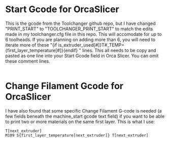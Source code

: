 # Start Gcode for OrcaSlicer
This is the gcode from the Toolchanger github repo, but I have changed "PRINT_START" to "TOOLCHANGER_PRINT_START" to match the edits made in my toolchanger.cfg file in this repo. This will accomodate for up to 6 toolheads. If you are planning on adding more than 6, you will need to iterate more of these "{if is_extruder_used[#]}T#_TEMP={first_layer_temperature[#]}{endif} " lines. This all needs to be copy and pasted as one line into your Start Gcode field in Orca Slicer. You can omit these comment lines.

```TOOLCHANGER_PRINT_START TOOL_TEMP={first_layer_temperature[initial_tool]} {if is_extruder_used[0]}T0_TEMP={first_layer_temperature[0]}{endif} {if is_extruder_used[1]}T1_TEMP={first_layer_temperature[1]}{endif} {if is_extruder_used[2]}T2_TEMP={first_layer_temperature[2]}{endif} {if is_extruder_used[3]}T3_TEMP={first_layer_temperature[3]}{endif} {if is_extruder_used[4]}T4_TEMP={first_layer_temperature[4]}{endif} {if is_extruder_used[5]}T5_TEMP={first_layer_temperature[5]}{endif}  BED_TEMP=[first_layer_bed_temperature] TOOL=[initial_tool]
```

# Change Filament Gcode for OrcaSlicer
I have also found that some specific Change Filament G-code is needed (a few fields beneath the machine_start gcode text field) if you want to be able to print two or more materials on the same first layer. This is what I use:

```M104 S{first_layer_temperature[next_extruder]} T[next_extruder]
T[next_extruder]
M109 S{first_layer_temperature[next_extruder]} T[next_extruder]
```
